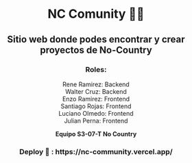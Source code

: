 <h1 align="center">NC Comunity 👨‍💻</h1>

<h2 align="center"> Sitio web donde podes encontrar y crear proyectos de No-Country</h2>

<h3 align="center">Roles:</h3>
<p align="center">
  Rene Ramirez: Backend
  <br>
  Walter Cruz: Backend
  <br>
  Enzo Ramirez: Frontend
  <br>
  Santiago Rojas: Frontend
  <br>
  Luciano Olmedo: Frontend
  <br> 
  Julian Perna: Frontend
</p>
<p align="center"> <b>Equipo S3-07-T No Country </b> </p>

<h3 align="center">Deploy 🚀 : https://nc-community.vercel.app/</h3>
